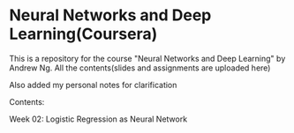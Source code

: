 # Neural Networks and Deep Learning(Coursera)
This is a repository for the course "Neural Networks and Deep Learning" by Andrew Ng.
All the contents(slides and assignments are uploaded here)

Also added my personal notes for clarification

Contents: 

Week 02: Logistic Regression as Neural Network
